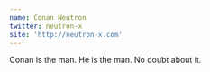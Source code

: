 ```yaml
---
name: Conan Neutron
twitter: neutron-x
site: 'http://neutron-x.com'
---
```


Conan is the man. He is the man. No doubt about it.
